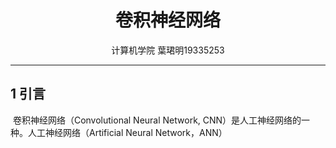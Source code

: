 # <center>卷积神经网络</center>

<center>计算机学院  葉珺明19335253</center>



---



## 1 引言

​      卷积神经网络（Convolutional Neural Network, CNN）是人工神经网络的一种。人工神经网络（Artificial Neural Network，ANN）

